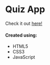 # Quiz App
Check it out <a href="https://ianbrdeguzman.github.io/quizapp/">here!</a>
#### Created using:
* HTML5
* CSS3
* JavaScript

